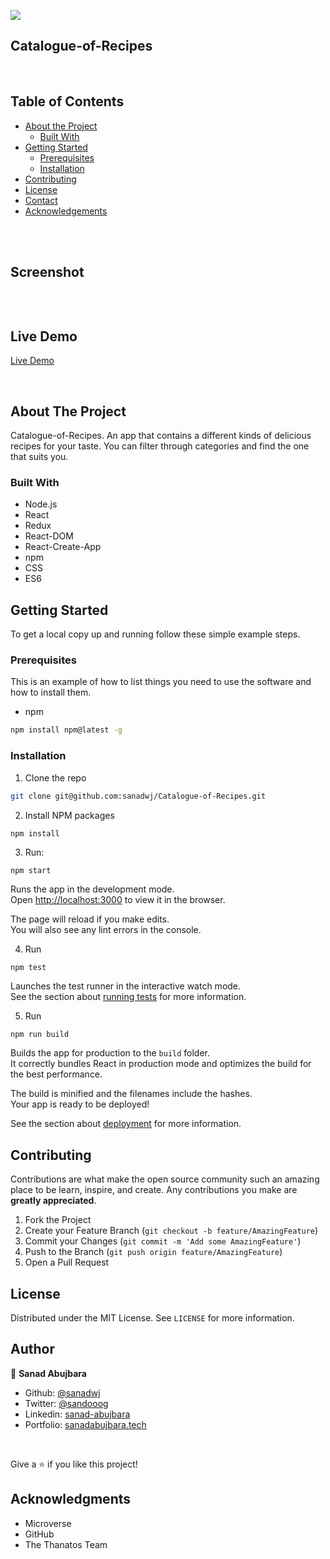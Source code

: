 ![](https://img.shields.io/badge/Microverse-blueviolet)

## Catalogue-of-Recipes

<!-- PROJECT LOGO -->
<br />
<p align="center">

[comment]: <> ( <a href="#">)

[comment]: <> ( <img src="./src/assets/dim.png" alt="Logo" width="80" height="80">)

[comment]: <> ( </a>)

[comment]: <> (<h3 align="center">Platform Game JS Capstone</h3>)

[comment]: <> (<h2 align="center">Diamond Collector</h2>)

<!-- TABLE OF CONTENTS -->

## Table of Contents

- [About the Project](#about-the-project)
  - [Built With](#built-with)
- [Getting Started](#getting-started)
  - [Prerequisites](#prerequisites)
  - [Installation](#installation)
- [Contributing](#contributing)
- [License](#license)
- [Contact](#contact)
- [Acknowledgements](#acknowledgements)

<br>

[comment]: <> (![]&#40;./src/assets/diamond-collector.gif&#41;)

<br>

## Screenshot

![]()

<br>

## Live Demo

[Live Demo](https://afternoon-savannah-07660.herokuapp.com)

<br>

<!-- ABOUT THE PROJECT -->

## About The Project

Catalogue-of-Recipes. An app that contains a different kinds of delicious recipes for your taste. You can filter through categories and find the one that suits you.

### Built With

- Node.js
- React
- Redux
- React-DOM
- React-Create-App
- npm
- CSS
- ES6

<!-- GETTING STARTED -->

## Getting Started

To get a local copy up and running follow these simple example steps.

### Prerequisites

This is an example of how to list things you need to use the software and how to install them.

- npm

```sh
npm install npm@latest -g
```

### Installation

1. Clone the repo

```sh
git clone git@github.com:sanadwj/Catalogue-of-Recipes.git
```

2. Install NPM packages

```sh
npm install
```

3. Run:

```
npm start
```

Runs the app in the development mode.\
Open [http://localhost:3000](http://localhost:3000) to view it in the browser.

The page will reload if you make edits.\
You will also see any lint errors in the console.

4. Run

```
npm test
```

Launches the test runner in the interactive watch mode.\
See the section about [running tests](https://facebook.github.io/create-react-app/docs/running-tests) for more information.

5. Run

```
npm run build
```

Builds the app for production to the `build` folder.\
It correctly bundles React in production mode and optimizes the build for the best performance.

The build is minified and the filenames include the hashes.\
Your app is ready to be deployed!

See the section about [deployment](https://facebook.github.io/create-react-app/docs/deployment) for more information.

<!-- CONTRIBUTING -->

## Contributing

Contributions are what make the open source community such an amazing place to be learn, inspire, and create. Any contributions you make are **greatly appreciated**.

1. Fork the Project
2. Create your Feature Branch (`git checkout -b feature/AmazingFeature`)
3. Commit your Changes (`git commit -m 'Add some AmazingFeature'`)
4. Push to the Branch (`git push origin feature/AmazingFeature`)
5. Open a Pull Request

<!-- LICENSE -->

## License

Distributed under the MIT License. See `LICENSE` for more information.

<!-- CONTACT -->

## Author

👤 **Sanad Abujbara**

- Github: [@sanadwj](https://github.com/sanadwj)
- Twitter: [@sandooog](https://twitter.com/sandooog)
- Linkedin: [sanad-abujbara](https://linkedin.com/in/sanad-abujbara)
- Portfolio: [sanadabujbara.tech](https://sanadabujbara.tech)

<br>

<!-- ACKNOWLEDGEMENTS -->

Give a ⭐️ if you like this project!

## Acknowledgments

- Microverse
- GitHub
- The Thanatos Team
